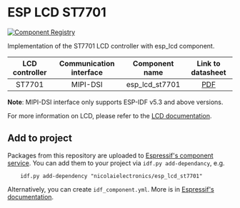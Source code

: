 # ESP LCD ST7701

[![Component Registry](https://components.espressif.com/components/nicolaielectronics/esp_lcd_st7701/badge.svg)](https://components.espressif.com/components/nicolaielectronics/esp_lcd_st7701)

Implementation of the ST7701 LCD controller with esp_lcd component.

| LCD controller | Communication interface | Component name |                                   Link to datasheet                                   |
| :------------: | :---------------------: | :------------: | :-----------------------------------------------------------------------------------: |
|     ST7701     |        MIPI-DSI         | esp_lcd_st7701 | [PDF](https://orientdisplay.com/wp-content/uploads/2020/11/ST7701S.pdf)               |

**Note**: MIPI-DSI interface only supports ESP-IDF v5.3 and above versions.

For more information on LCD, please refer to the [LCD documentation](https://docs.espressif.com/projects/esp-iot-solution/en/latest/display/lcd/index.html).

## Add to project

Packages from this repository are uploaded to [Espressif's component service](https://components.espressif.com/).
You can add them to your project via `idf.py add-dependancy`, e.g.

```
    idf.py add-dependency "nicolaielectronics/esp_lcd_st7701"
```

Alternatively, you can create `idf_component.yml`. More is in [Espressif's documentation](https://docs.espressif.com/projects/esp-idf/en/latest/esp32/api-guides/tools/idf-component-manager.html).
